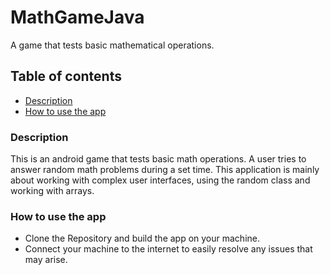 # MathGameJava
A game that tests basic mathematical operations.

## Table of contents
- [Description](#description)
- [How to use the app](#how-to-use-the-app)

 

### Description

This is an android game that tests basic math operations. A user tries to answer random math problems during a set time. 
This application is mainly about working with complex user interfaces, using the random class and working with arrays.



### How to use the app

- Clone the Repository and build the app on your machine. <br>
- Connect your machine to the internet to easily resolve any issues that may arise.

